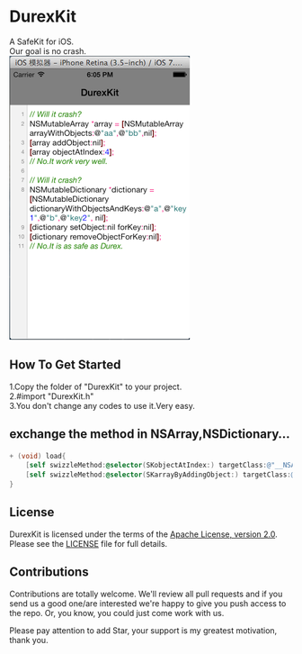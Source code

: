 DurexKit
========

A SafeKit for iOS.<br>
Our goal is no crash.<br>
![image](https://github.com/JJMM/CUSResources/raw/master/DurexKitIntr.png)

## How To Get Started
1.Copy the folder of "DurexKit" to your project.<br>
2.#import "DurexKit.h"<br>
3.You don't change any codes to use it.Very easy.<br>


## exchange the method in NSArray,NSDictionary…
```objective-c
+ (void) load{
    [self swizzleMethod:@selector(SKobjectAtIndex:) targetClass:@"__NSArrayI" target:@selector(objectAtIndex:)];
    [self swizzleMethod:@selector(SKarrayByAddingObject:) targetClass:@"__NSArrayI" target:@selector(arrayByAddingObject:)];
}

```
## License

DurexKit is licensed under the terms of the [Apache License, version 2.0](http://www.apache.org/licenses/LICENSE-2.0.html). Please see the [LICENSE](LICENSE) file for full details.

## Contributions

Contributions are totally welcome. We'll review all pull requests and if you send us a good one/are interested we're happy to give you push access to the repo. Or, you know, you could just come work with us.<br>

Please pay attention to add Star, your support is my greatest motivation, thank you.
